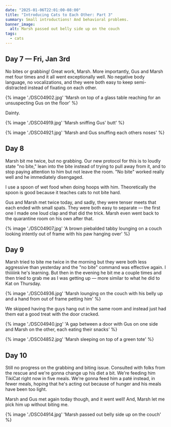 ```yaml
---
date: "2025-01-06T22:01:00-08:00"
title: "Introducing Cats to Each Other: Part 3"
summary: Small introductions! And behavioral problems.
banner_image:
  alt: Marsh passed out belly side up on the couch
tags:
  - cats
---
```


## Day 7 — Fri, Jan 3rd

No bites or grabbing! Great work, Marsh. More importantly, Gus and Marsh met four times and it all went exceptionally well. No negative body language, no vocalizations, and they were both easy to keep semi-distracted instead of fixating on each other.

{% image './DSC04902.jpg' 'Marsh on top of a glass table reaching for an unsuspecting Gus on the floor' %}

Dainty.

{% image './DSC04919.jpg' 'Marsh sniffing Gus\' butt' %}

{% image './DSC04921.jpg' 'Marsh and Gus snuffing each others noses' %}

## Day 8

Marsh bit me twice, but no grabbing. Our new protocol for this is to loudly state "no bite," lean into the bite instead of trying to pull away from it, and to stop paying attention to him but not leave the room. "No bite" worked really well and he immediately disengaged.

I use a spoon of wet food when doing hoops with him. Theoretically the spoon is good because it teaches cats to not bite hard.

Gus and Marsh met twice today, and sadly, they were tenser meets that each ended with small spats. They were both easy to separate — the first one I made one loud clap and that did the trick. Marsh even went back to the quarantine room on his own after that.

{% image './DSC04907.jpg' 'A brown piebalded tabby lounging on a couch looking intently out of frame with his paw hanging over' %}

## Day 9

Marsh tried to bite me twice in the morning but they were both less aggressive than yesterday and the "no bite" command was effective again. I thiiiiink he's learning. But then in the evening he bit me a couple times and then tried to grab me as I was getting up — more similar to what he did to Kat on Thursday.

{% image './DSC04936.jpg' 'Marsh lounging on the couch with his belly up and a hand from out of frame petting him' %}

We skipped having the guys hang out in the same room and instead just had them eat a good treat with the door cracked.

{% image './DSC04940.jpg' 'A gap between a door with Gus on one side and Marsh on the other, each eating their snacks' %}

{% image './DSC04852.jpg' 'Marsh sleeping on top of a green tote' %}

## Day 10

Still no progress on the grabbing and biting issue. Consulted with folks from the rescue and we're gonna change up his diet a bit. We're feeding him TikiCat right now in five meals. We're gonna feed him a paté instead, in fewer meals, hoping that he's acting out because of hunger and his meals have been too light.

Marsh and Gus met again today though, and it went well! And, Marsh let me pick him up without biting me.

{% image './DSC04914.jpg' 'Marsh passed out belly side up on the couch' %}
